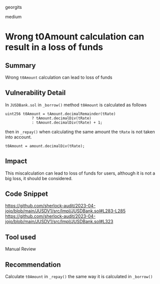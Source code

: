 georgits

medium

# Wrong t0Amount calculation can result in a loss of funds

## Summary
Wrong `t0Amount` calculation can lead to loss of funds

## Vulnerability Detail
In `JUSDBank.sol` in `_borrow()` method `t0Amount` is calculated as follows
```solidity
uint256 t0Amount = tAmount.decimalRemainder(tRate)
            ? tAmount.decimalDiv(tRate)
            : tAmount.decimalDiv(tRate) + 1;
```
then in `_repay()` when calculating the same amount the `tRate` is not taken into account.
```solidity
t0Amount = amount.decimalDiv(tRate);
```

## Impact
This miscalculation can lead to loss of funds for users, although it is not a big loss, it should be considered. 

## Code Snippet
https://github.com/sherlock-audit/2023-04-jojo/blob/main/JUSDV1/src/Impl/JUSDBank.sol#L283-L285
https://github.com/sherlock-audit/2023-04-jojo/blob/main/JUSDV1/src/Impl/JUSDBank.sol#L323

## Tool used
Manual Review

## Recommendation
Calculate `t0Amount` in `_repay()` the same way it is calculated in `_borrow()`
